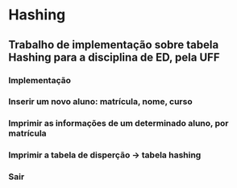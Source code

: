 # Hashing

## Trabalho de implementação sobre tabela Hashing para a disciplina de ED, pela UFF
### Implementação

### Inserir um novo aluno: matrícula, nome, curso


### Imprimir as informações de um determinado aluno, por matrícula

### Imprimir a tabela de disperção -> tabela hashing

### Sair

